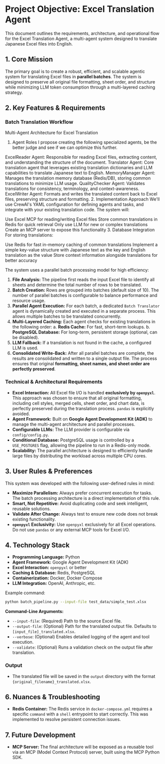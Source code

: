 # Project Objective: Excel Translation Agent

This document outlines the requirements, architecture, and operational flow for the Excel Translation Agent, a multi-agent system designed to translate Japanese Excel files into English.

## 1. Core Mission

The primary goal is to create a robust, efficient, and scalable agentic system for translating Excel files in **parallel batches**. The system is designed to preserve all original file formatting, sheet order, and structure while minimizing LLM token consumption through a multi-layered caching strategy.

## 2. Key Features & Requirements

### Batch Translation Workflow

Multi-Agent Architecture for Excel Translation

1. Agent Roles
I propose creating the following specialized agents, be the better judge and see if we can optimize this further.

ExcelReader Agent: Responsible for reading Excel files, extracting content, and understanding the structure of the document.
Translator Agent: Core translation agent that leverages existing translation dictionaries and LLM capabilities to translate Japanese text to English.
MemoryManager Agent: Manages the translation memory database (Redis/DB), storing common translations to minimize LLM usage.
QualityChecker Agent: Validates translations for consistency, terminology, and context-awareness.
ExcelWriter Agent: Formats and writes the translated content back to Excel files, preserving structure and formatting.
2. Implementation Approach
We'll use CrewAI's YAML configuration for defining agents and tasks, and integrate with your existing translation code. The system will:

Use Excel MCP for reading/writing Excel files
Store common translations in Redis for quick retrieval
Only use LLM for new or complex translations
Create an MCP server to expose this functionality
3. Database Integration
For storing translations:

Use Redis for fast in-memory caching of common translations
Implement a simple key-value structure with Japanese text as the key and English translation as the value
Store context information alongside translations for better accuracy

The system uses a parallel batch processing model for high efficiency:

1. **File Analysis:** The pipeline first reads the input Excel file to identify all sheets and determine the total number of rows to be translated.
2. **Batch Creation:** Rows are grouped into batches (default size of 10). The number of parallel batches is configurable to balance performance and resource usage.
3. **Parallel Agent Execution:** For each batch, a dedicated `Batch Translator` agent is dynamically created and executed in a separate process. This allows multiple batches to be translated concurrently.
4. **Multi-Layered Caching:** Each agent checks for existing translations in the following order:
    a. **Redis Cache:** For fast, short-term lookups.
    b. **PostgreSQL Database:** For long-term, persistent storage (optional, can be disabled).
5. **LLM Fallback:** If a translation is not found in the cache, a configured LLM is used.
6. **Consolidated Write-Back:** After all parallel batches are complete, the results are consolidated and written to a single output file. The process ensures that original **formatting, sheet names, and sheet order are perfectly preserved**.

### Technical & Architectural Requirements

- **Excel Interaction:** All Excel file I/O is handled **exclusively by `openpyxl`**. This approach was chosen to ensure that all original formatting, including cell styles, merged cells, sheet order, and chart data, is perfectly preserved during the translation process. `pandas` is explicitly avoided.
- **Agent Framework:** Built on **Google Agent Development Kit (ADK)** to manage the multi-agent architecture and parallel processes.
- **Configurable LLMs:** The LLM provider is configurable via `config/config.py`.
- **Conditional Database:** PostgreSQL usage is controlled by a `USE_POSTGRES` flag, allowing the pipeline to run in a Redis-only mode.
- **Scalability:** The parallel architecture is designed to efficiently handle large files by distributing the workload across multiple CPU cores.

## 3. User Rules & Preferences

This system was developed with the following user-defined rules in mind:

- **Maximize Parallelism:** Always prefer concurrent execution for tasks. The batch processing architecture is a direct implementation of this rule.
- **Smart, Not Repetitive:** Avoid duplicating code and seek intelligent, reusable solutions.
- **Validate After Change:** Always test to ensure new code does not break existing functionality.
- **`openpyxl` Exclusivity:** Use `openpyxl` exclusively for all Excel operations. Do not use `pandas` or any external MCP tools for Excel I/O.

## 4. Technology Stack

- **Programming Language:** Python
- **Agent Framework:** Google Agent Development Kit (ADK)
- **Excel Interaction:** `openpyxl` or better
- **Caching & Database:** Redis, PostgreSQL
- **Containerization:** Docker, Docker Compose
- **LLM Integration:** OpenAI, Anthropic, etc.

Example command:

```bash
python batch_pipeline.py --input-file test_data/simple_test.xlsx
```

**Command-Line Arguments:**

- `--input-file`: (Required) Path to the source Excel file.
- `--output-file`: (Optional) Path for the translated output file. Defaults to `[input_file]_translated.xlsx`.
- `--verbose`: (Optional) Enables detailed logging of the agent and tool execution.
- `--validate`: (Optional) Runs a validation check on the output file after translation.

### Output

- The translated file will be saved in the `output` directory with the format `{original_filename}_translated.xlsx`.

## 6. Nuances & Troubleshooting

- **Redis Container:** The Redis service in `docker-compose.yml` requires a specific `command` with a `shell` entrypoint to start correctly. This was implemented to resolve persistent connection issues.


## 7. Future Development

- **MCP Server:** The final architecture will be exposed as a reusable tool via an MCP (Model Context Protocol) server, built using the MCP Python SDK.
